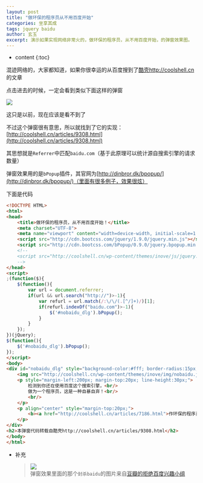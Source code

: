 ```yaml
---
layout: post
title: "做环保的程序员从不用百度开始"
categories: 坐享其成
tags: jquery baidu
author: 玄玉
excerpt: 演示如果实现网络非常火的，做环保的程序员，从不用百度开始，的弹窗效果图。
---
```


* content
{:toc}


混迹网络的，大家都知道，如果你很幸运的从百度搜到了[酷壳http://coolshell.cn](http://coolshell.cn)的文章

点击进去的时候，一定会看到类似下面这样的弹窗

![](/img/2013-11-05/no-baidu-01.png)

这只是以前，现在应该是看不到了

不过这个弹窗很有意思，所以就找到了它的实现：[http://coolshell.cn/articles/9308.html](http://coolshell.cn/articles/9308.html)

其思想就是`Referrer`中匹配`baidu.com`（基于此原理可以统计源自搜索引擎的请求数量）

弹窗效果用的是`bPopup`插件，其官网为[http://dinbror.dk/bpopup/](http://dinbror.dk/bpopup/)（里面有很多例子，效果很炫）

下面是代码

```html
<!DOCTYPE HTML>
<html>
<head>
    <title>做环保的程序员，从不用百度开始！</title>
    <meta charset="UTF-8">
    <meta name="viewport" content="width=device-width, initial-scale=1.0, user-scalable=no">
    <script src="http://cdn.bootcss.com/jquery/1.9.0/jquery.min.js"></script>
    <script src="http://cdn.bootcss.com/bPopup/0.9.0/jquery.bpopup.min.js"></script>
    <!--
    <script src="http://coolshell.cn/wp-content/themes/inove/js/jquery.bpopup-0.8.0.min.js"></script>
    -->
</head>
<script>
;(function($){
    $(function(){
        var url = document.referrer;
        if(url && url.search("http://")>-1){
            var refurl = url.match(/:\/\/(.[^/]+)/)[1];
            if(refurl.indexOf("baidu.com")>-1){
                $('#nobaidu_dlg').bPopup();
            }
        }
    });
})(jQuery);
$(function(){
    $('#nobaidu_dlg').bPopup();
});
</script>
<body>
<div id="nobaidu_dlg" style="background-color:#fff; border-radius:15px; color:#000; display:none; padding:20px; min-width:450px; min-height:180px;">
    <img src="http://coolshell.cn/wp-content/themes/inove/img/nobaidu.jpg" align="left">
    <p style="margin-left:200px; margin-top:20px; line-height:30px;">
        检测到你还在使用百度这个搜索引擎，<br/>
        做为一个程序员，这是一种自暴自弃！<br/>
        <br/>
    </p>
    <p align="center" style="margin-top:20px;">
        <b><a href="http://coolshell.cn/articles/7186.html">作环保的程序员，从不用百度开始！</a></b>
    </p>
</div>
<h2>本弹窗代码转载自酷壳http://coolshell.cn/articles/9308.html</h2>
</body>
</html>
```

* 补充

    > ![](/img/2013-11-05/no-baidu-02.jpg)<br/>
弹窗效果里面的那个`封杀baidu`的图片来自[豆瓣的拒绝百度兴趣小组](https://www.douban.com/online/10132155/)<br/>